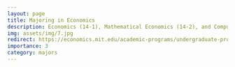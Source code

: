 ```yaml
---
layout: page
title: Majoring in Economics
description: Economics (14-1), Mathematical Economics (14-2), and Computer Science, Economics, and Data Science (6-14).
img: assets/img/7.jpg
redirect: https://economics.mit.edu/academic-programs/undergraduate-program/majors
importance: 3
category: majors
---
```

